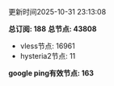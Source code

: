 更新时间2025-10-31 23:13:08

**总订阅: 188**
**总节点: 43808**
- vless节点: 16961
- hysteria2节点: 11

**google ping有效节点: 163**
